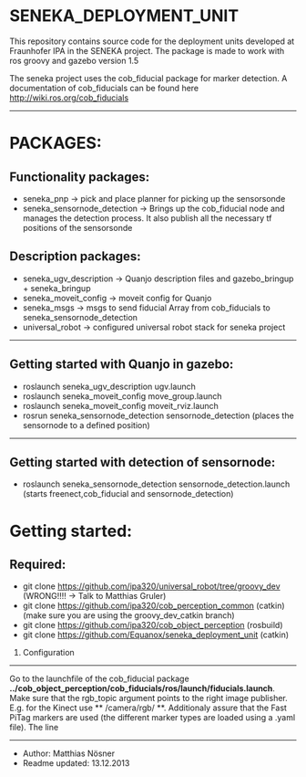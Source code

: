 SENEKA_DEPLOYMENT_UNIT
======================

This repository contains source code for the deployment units developed at Fraunhofer IPA in the SENEKA project.
The package is made to work with ros groovy and gazebo version 1.5

The seneka project uses the cob_fiducial package for marker detection. A documentation of cob_fiducials can be found here http://wiki.ros.org/cob_fiducials

----------------------------------------------------------------------

PACKAGES:
=========

Functionality packages:
-----------------------
* seneka_pnp -> pick and place planner for picking up the sensorsonde
* seneka_sensornode_detection -> Brings up the cob_fiducial node and manages the detection process. It also publish all the necessary tf positions of the sensorsonde
				
Description packages:
-----------------------
* seneka_ugv_description -> Quanjo description files and gazebo_bringup + seneka_bringup
* seneka_moveit_config -> moveit config for Quanjo
* seneka_msgs -> msgs to send fiducial Array from cob_fiducials to seneka_sensornode_detection
* universal_robot -> configured universal robot stack for seneka project

----------------------------------------------------------------------


Getting started with Quanjo in gazebo:
----------------------------------------
* roslaunch seneka_ugv_description ugv.launch
* roslaunch seneka_moveit_config move_group.launch
* roslaunch seneka_moveit_config moveit_rviz.launch
* rosrun seneka_sensornode_detection sensornode_detection (places the sensornode to a defined position)

----------------------------------------------------------------------

Getting started with detection of sensornode:
-----------------------------------------
* roslaunch seneka_sensornode_detection sensornode_detection.launch (starts freenect,cob_fiducial and sensornode_detection)


Getting started:
=========

Required:
---------
* git clone https://github.com/ipa320/universal_robot/tree/groovy_dev (WRONG!!!! -> Talk to Matthias Gruler) 
* git clone https://github.com/ipa320/cob_perception_common (catkin) (make sure you are using the groovy_dev_catkin branch) 
* git clone https://github.com/ipa320/cob_object_perception (rosbuild)
* git clone https://github.com/Equanox/seneka_deployment_unit (catkin)

1. Configuration
---------------------------------------------------------------------
Go to the launchfile of the cob_fiducial package **../cob_object_perception/cob_fiducials/ros/launch/fiducials.launch**.
Make sure that the rgb_topic argument points to the right image publisher.
E.g. for the Kinect use ** /camera/rgb/ **. 
Additionaly assure that the Fast PiTag markers are used (the different marker types are loaded using a .yaml file).
The line 
> <rosparam command="load" ns="fiducials" file="$(find cob_fiducials)/ros/launch/fiducials_fpitag.yaml"/>





---------------------------------------------------------------------
* Author: Matthias Nösner 
* Readme updated: 13.12.2013


